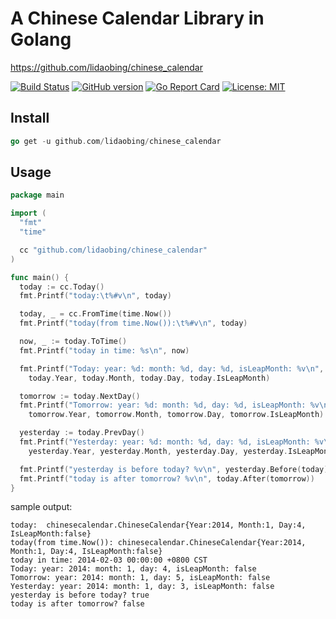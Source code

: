 # A Chinese Calendar Library in Golang

https://github.com/lidaobing/chinese_calendar

[![Build Status](https://travis-ci.org/lidaobing/chinese_calendar.svg?branch=master)](https://travis-ci.org/lidaobing/chinese_calendar)
[![GitHub version](https://badge.fury.io/gh/lidaobing%2Fchinese_calendar.svg)](http://badge.fury.io/gh/lidaobing%2Fchinese_calendar)
[![Go Report Card](https://goreportcard.com/badge/github.com/lidaobing/chinese_calendar)](https://goreportcard.com/report/github.com/lidaobing/chinese_calendar)
[![License: MIT](https://img.shields.io/badge/License-MIT-yellow.svg)](https://opensource.org/licenses/MIT)

## Install

```go
go get -u github.com/lidaobing/chinese_calendar
```

## Usage

```go
package main

import (
  "fmt"
  "time"

  cc "github.com/lidaobing/chinese_calendar"
)

func main() {
  today := cc.Today()
  fmt.Printf("today:\t%#v\n", today)

  today, _ = cc.FromTime(time.Now())
  fmt.Printf("today(from time.Now()):\t%#v\n", today)

  now, _ := today.ToTime()
  fmt.Printf("today in time: %s\n", now)

  fmt.Printf("Today: year: %d: month: %d, day: %d, isLeapMonth: %v\n",
    today.Year, today.Month, today.Day, today.IsLeapMonth)

  tomorrow := today.NextDay()
  fmt.Printf("Tomorrow: year: %d: month: %d, day: %d, isLeapMonth: %v\n",
    tomorrow.Year, tomorrow.Month, tomorrow.Day, tomorrow.IsLeapMonth)

  yesterday := today.PrevDay()
  fmt.Printf("Yesterday: year: %d: month: %d, day: %d, isLeapMonth: %v\n",
    yesterday.Year, yesterday.Month, yesterday.Day, yesterday.IsLeapMonth)

  fmt.Printf("yesterday is before today? %v\n", yesterday.Before(today))
  fmt.Printf("today is after tomorrow? %v\n", today.After(tomorrow))
}
```

sample output:

```
today:  chinesecalendar.ChineseCalendar{Year:2014, Month:1, Day:4, IsLeapMonth:false}
today(from time.Now()): chinesecalendar.ChineseCalendar{Year:2014, Month:1, Day:4, IsLeapMonth:false}
today in time: 2014-02-03 00:00:00 +0800 CST
Today: year: 2014: month: 1, day: 4, isLeapMonth: false
Tomorrow: year: 2014: month: 1, day: 5, isLeapMonth: false
Yesterday: year: 2014: month: 1, day: 3, isLeapMonth: false
yesterday is before today? true
today is after tomorrow? false
```
